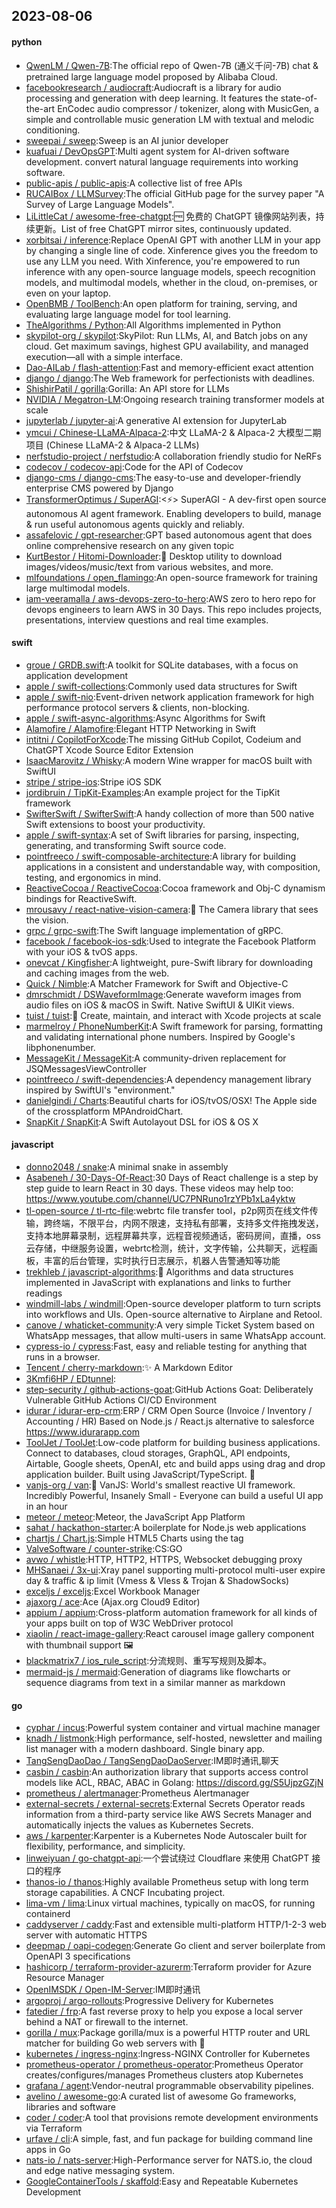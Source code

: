 ## 2023-08-06

#### python
* [QwenLM / Qwen-7B](https://github.com/QwenLM/Qwen-7B):The official repo of Qwen-7B (通义千问-7B) chat & pretrained large language model proposed by Alibaba Cloud.
* [facebookresearch / audiocraft](https://github.com/facebookresearch/audiocraft):Audiocraft is a library for audio processing and generation with deep learning. It features the state-of-the-art EnCodec audio compressor / tokenizer, along with MusicGen, a simple and controllable music generation LM with textual and melodic conditioning.
* [sweepai / sweep](https://github.com/sweepai/sweep):Sweep is an AI junior developer
* [kuafuai / DevOpsGPT](https://github.com/kuafuai/DevOpsGPT):Multi agent system for AI-driven software development. convert natural language requirements into working software.
* [public-apis / public-apis](https://github.com/public-apis/public-apis):A collective list of free APIs
* [RUCAIBox / LLMSurvey](https://github.com/RUCAIBox/LLMSurvey):The official GitHub page for the survey paper "A Survey of Large Language Models".
* [LiLittleCat / awesome-free-chatgpt](https://github.com/LiLittleCat/awesome-free-chatgpt):🆓
免费的 ChatGPT 镜像网站列表，持续更新。List of free ChatGPT mirror sites, continuously updated.
* [xorbitsai / inference](https://github.com/xorbitsai/inference):Replace OpenAI GPT with another LLM in your app by changing a single line of code. Xinference gives you the freedom to use any LLM you need. With Xinference, you're empowered to run inference with any open-source language models, speech recognition models, and multimodal models, whether in the cloud, on-premises, or even on your laptop.
* [OpenBMB / ToolBench](https://github.com/OpenBMB/ToolBench):An open platform for training, serving, and evaluating large language model for tool learning.
* [TheAlgorithms / Python](https://github.com/TheAlgorithms/Python):All Algorithms implemented in Python
* [skypilot-org / skypilot](https://github.com/skypilot-org/skypilot):SkyPilot: Run LLMs, AI, and Batch jobs on any cloud. Get maximum savings, highest GPU availability, and managed execution—all with a simple interface.
* [Dao-AILab / flash-attention](https://github.com/Dao-AILab/flash-attention):Fast and memory-efficient exact attention
* [django / django](https://github.com/django/django):The Web framework for perfectionists with deadlines.
* [ShishirPatil / gorilla](https://github.com/ShishirPatil/gorilla):Gorilla: An API store for LLMs
* [NVIDIA / Megatron-LM](https://github.com/NVIDIA/Megatron-LM):Ongoing research training transformer models at scale
* [jupyterlab / jupyter-ai](https://github.com/jupyterlab/jupyter-ai):A generative AI extension for JupyterLab
* [ymcui / Chinese-LLaMA-Alpaca-2](https://github.com/ymcui/Chinese-LLaMA-Alpaca-2):中文 LLaMA-2 & Alpaca-2 大模型二期项目 (Chinese LLaMA-2 & Alpaca-2 LLMs)
* [nerfstudio-project / nerfstudio](https://github.com/nerfstudio-project/nerfstudio):A collaboration friendly studio for NeRFs
* [codecov / codecov-api](https://github.com/codecov/codecov-api):Code for the API of Codecov
* [django-cms / django-cms](https://github.com/django-cms/django-cms):The easy-to-use and developer-friendly enterprise CMS powered by Django
* [TransformerOptimus / SuperAGI](https://github.com/TransformerOptimus/SuperAGI):<⚡️> SuperAGI - A dev-first open source autonomous AI agent framework. Enabling developers to build, manage & run useful autonomous agents quickly and reliably.
* [assafelovic / gpt-researcher](https://github.com/assafelovic/gpt-researcher):GPT based autonomous agent that does online comprehensive research on any given topic
* [KurtBestor / Hitomi-Downloader](https://github.com/KurtBestor/Hitomi-Downloader):🍰
Desktop utility to download images/videos/music/text from various websites, and more.
* [mlfoundations / open_flamingo](https://github.com/mlfoundations/open_flamingo):An open-source framework for training large multimodal models.
* [iam-veeramalla / aws-devops-zero-to-hero](https://github.com/iam-veeramalla/aws-devops-zero-to-hero):AWS zero to hero repo for devops engineers to learn AWS in 30 Days. This repo includes projects, presentations, interview questions and real time examples.

#### swift
* [groue / GRDB.swift](https://github.com/groue/GRDB.swift):A toolkit for SQLite databases, with a focus on application development
* [apple / swift-collections](https://github.com/apple/swift-collections):Commonly used data structures for Swift
* [apple / swift-nio](https://github.com/apple/swift-nio):Event-driven network application framework for high performance protocol servers & clients, non-blocking.
* [apple / swift-async-algorithms](https://github.com/apple/swift-async-algorithms):Async Algorithms for Swift
* [Alamofire / Alamofire](https://github.com/Alamofire/Alamofire):Elegant HTTP Networking in Swift
* [intitni / CopilotForXcode](https://github.com/intitni/CopilotForXcode):The missing GitHub Copilot, Codeium and ChatGPT Xcode Source Editor Extension
* [IsaacMarovitz / Whisky](https://github.com/IsaacMarovitz/Whisky):A modern Wine wrapper for macOS built with SwiftUI
* [stripe / stripe-ios](https://github.com/stripe/stripe-ios):Stripe iOS SDK
* [jordibruin / TipKit-Examples](https://github.com/jordibruin/TipKit-Examples):An example project for the TipKit framework
* [SwifterSwift / SwifterSwift](https://github.com/SwifterSwift/SwifterSwift):A handy collection of more than 500 native Swift extensions to boost your productivity.
* [apple / swift-syntax](https://github.com/apple/swift-syntax):A set of Swift libraries for parsing, inspecting, generating, and transforming Swift source code.
* [pointfreeco / swift-composable-architecture](https://github.com/pointfreeco/swift-composable-architecture):A library for building applications in a consistent and understandable way, with composition, testing, and ergonomics in mind.
* [ReactiveCocoa / ReactiveCocoa](https://github.com/ReactiveCocoa/ReactiveCocoa):Cocoa framework and Obj-C dynamism bindings for ReactiveSwift.
* [mrousavy / react-native-vision-camera](https://github.com/mrousavy/react-native-vision-camera):📸
The Camera library that sees the vision.
* [grpc / grpc-swift](https://github.com/grpc/grpc-swift):The Swift language implementation of gRPC.
* [facebook / facebook-ios-sdk](https://github.com/facebook/facebook-ios-sdk):Used to integrate the Facebook Platform with your iOS & tvOS apps.
* [onevcat / Kingfisher](https://github.com/onevcat/Kingfisher):A lightweight, pure-Swift library for downloading and caching images from the web.
* [Quick / Nimble](https://github.com/Quick/Nimble):A Matcher Framework for Swift and Objective-C
* [dmrschmidt / DSWaveformImage](https://github.com/dmrschmidt/DSWaveformImage):Generate waveform images from audio files on iOS & macOS in Swift. Native SwiftUI & UIKit views.
* [tuist / tuist](https://github.com/tuist/tuist):🚀
Create, maintain, and interact with Xcode projects at scale
* [marmelroy / PhoneNumberKit](https://github.com/marmelroy/PhoneNumberKit):A Swift framework for parsing, formatting and validating international phone numbers. Inspired by Google's libphonenumber.
* [MessageKit / MessageKit](https://github.com/MessageKit/MessageKit):A community-driven replacement for JSQMessagesViewController
* [pointfreeco / swift-dependencies](https://github.com/pointfreeco/swift-dependencies):A dependency management library inspired by SwiftUI's "environment."
* [danielgindi / Charts](https://github.com/danielgindi/Charts):Beautiful charts for iOS/tvOS/OSX! The Apple side of the crossplatform MPAndroidChart.
* [SnapKit / SnapKit](https://github.com/SnapKit/SnapKit):A Swift Autolayout DSL for iOS & OS X

#### javascript
* [donno2048 / snake](https://github.com/donno2048/snake):A minimal snake in assembly
* [Asabeneh / 30-Days-Of-React](https://github.com/Asabeneh/30-Days-Of-React):30 Days of React challenge is a step by step guide to learn React in 30 days. These videos may help too: https://www.youtube.com/channel/UC7PNRuno1rzYPb1xLa4yktw
* [tl-open-source / tl-rtc-file](https://github.com/tl-open-source/tl-rtc-file):webrtc file transfer tool，p2p网页在线文件传输，跨终端，不限平台，内网不限速，支持私有部署，支持多文件拖拽发送，支持本地屏幕录制，远程屏幕共享，远程音视频通话，密码房间，直播，oss云存储，中继服务设置，webrtc检测，统计，文字传输，公共聊天，远程画板，丰富的后台管理，实时执行日志展示，机器人告警通知等功能
* [trekhleb / javascript-algorithms](https://github.com/trekhleb/javascript-algorithms):📝
Algorithms and data structures implemented in JavaScript with explanations and links to further readings
* [windmill-labs / windmill](https://github.com/windmill-labs/windmill):Open-source developer platform to turn scripts into workflows and UIs. Open-source alternative to Airplane and Retool.
* [canove / whaticket-community](https://github.com/canove/whaticket-community):A very simple Ticket System based on WhatsApp messages, that allow multi-users in same WhatsApp account.
* [cypress-io / cypress](https://github.com/cypress-io/cypress):Fast, easy and reliable testing for anything that runs in a browser.
* [Tencent / cherry-markdown](https://github.com/Tencent/cherry-markdown):✨
A Markdown Editor
* [3Kmfi6HP / EDtunnel](https://github.com/3Kmfi6HP/EDtunnel):
* [step-security / github-actions-goat](https://github.com/step-security/github-actions-goat):GitHub Actions Goat: Deliberately Vulnerable GitHub Actions CI/CD Environment
* [idurar / idurar-erp-crm](https://github.com/idurar/idurar-erp-crm):ERP / CRM Open Source (Invoice / Inventory / Accounting / HR) Based on Node.js / React.js alternative to salesforce https://www.idurarapp.com
* [ToolJet / ToolJet](https://github.com/ToolJet/ToolJet):Low-code platform for building business applications. Connect to databases, cloud storages, GraphQL, API endpoints, Airtable, Google sheets, OpenAI, etc and build apps using drag and drop application builder. Built using JavaScript/TypeScript.
🚀
* [vanjs-org / van](https://github.com/vanjs-org/van):🍦
VanJS: World's smallest reactive UI framework. Incredibly Powerful, Insanely Small - Everyone can build a useful UI app in an hour
* [meteor / meteor](https://github.com/meteor/meteor):Meteor, the JavaScript App Platform
* [sahat / hackathon-starter](https://github.com/sahat/hackathon-starter):A boilerplate for Node.js web applications
* [chartjs / Chart.js](https://github.com/chartjs/Chart.js):Simple HTML5 Charts using the <canvas> tag
* [ValveSoftware / counter-strike](https://github.com/ValveSoftware/counter-strike):CS:GO
* [avwo / whistle](https://github.com/avwo/whistle):HTTP, HTTP2, HTTPS, Websocket debugging proxy
* [MHSanaei / 3x-ui](https://github.com/MHSanaei/3x-ui):Xray panel supporting multi-protocol multi-user expire day & traffic & ip limit (Vmess & Vless & Trojan & ShadowSocks)
* [exceljs / exceljs](https://github.com/exceljs/exceljs):Excel Workbook Manager
* [ajaxorg / ace](https://github.com/ajaxorg/ace):Ace (Ajax.org Cloud9 Editor)
* [appium / appium](https://github.com/appium/appium):Cross-platform automation framework for all kinds of your apps built on top of W3C WebDriver protocol
* [xiaolin / react-image-gallery](https://github.com/xiaolin/react-image-gallery):React carousel image gallery component with thumbnail support
🖼
* [blackmatrix7 / ios_rule_script](https://github.com/blackmatrix7/ios_rule_script):分流规则、重写写规则及脚本。
* [mermaid-js / mermaid](https://github.com/mermaid-js/mermaid):Generation of diagrams like flowcharts or sequence diagrams from text in a similar manner as markdown

#### go
* [cyphar / incus](https://github.com/cyphar/incus):Powerful system container and virtual machine manager
* [knadh / listmonk](https://github.com/knadh/listmonk):High performance, self-hosted, newsletter and mailing list manager with a modern dashboard. Single binary app.
* [TangSengDaoDao / TangSengDaoDaoServer](https://github.com/TangSengDaoDao/TangSengDaoDaoServer):IM即时通讯,聊天
* [casbin / casbin](https://github.com/casbin/casbin):An authorization library that supports access control models like ACL, RBAC, ABAC in Golang: https://discord.gg/S5UjpzGZjN
* [prometheus / alertmanager](https://github.com/prometheus/alertmanager):Prometheus Alertmanager
* [external-secrets / external-secrets](https://github.com/external-secrets/external-secrets):External Secrets Operator reads information from a third-party service like AWS Secrets Manager and automatically injects the values as Kubernetes Secrets.
* [aws / karpenter](https://github.com/aws/karpenter):Karpenter is a Kubernetes Node Autoscaler built for flexibility, performance, and simplicity.
* [linweiyuan / go-chatgpt-api](https://github.com/linweiyuan/go-chatgpt-api):一个尝试绕过 Cloudflare 来使用 ChatGPT 接口的程序
* [thanos-io / thanos](https://github.com/thanos-io/thanos):Highly available Prometheus setup with long term storage capabilities. A CNCF Incubating project.
* [lima-vm / lima](https://github.com/lima-vm/lima):Linux virtual machines, typically on macOS, for running containerd
* [caddyserver / caddy](https://github.com/caddyserver/caddy):Fast and extensible multi-platform HTTP/1-2-3 web server with automatic HTTPS
* [deepmap / oapi-codegen](https://github.com/deepmap/oapi-codegen):Generate Go client and server boilerplate from OpenAPI 3 specifications
* [hashicorp / terraform-provider-azurerm](https://github.com/hashicorp/terraform-provider-azurerm):Terraform provider for Azure Resource Manager
* [OpenIMSDK / Open-IM-Server](https://github.com/OpenIMSDK/Open-IM-Server):IM即时通讯
* [argoproj / argo-rollouts](https://github.com/argoproj/argo-rollouts):Progressive Delivery for Kubernetes
* [fatedier / frp](https://github.com/fatedier/frp):A fast reverse proxy to help you expose a local server behind a NAT or firewall to the internet.
* [gorilla / mux](https://github.com/gorilla/mux):Package gorilla/mux is a powerful HTTP router and URL matcher for building Go web servers with
🦍
* [kubernetes / ingress-nginx](https://github.com/kubernetes/ingress-nginx):Ingress-NGINX Controller for Kubernetes
* [prometheus-operator / prometheus-operator](https://github.com/prometheus-operator/prometheus-operator):Prometheus Operator creates/configures/manages Prometheus clusters atop Kubernetes
* [grafana / agent](https://github.com/grafana/agent):Vendor-neutral programmable observability pipelines.
* [avelino / awesome-go](https://github.com/avelino/awesome-go):A curated list of awesome Go frameworks, libraries and software
* [coder / coder](https://github.com/coder/coder):A tool that provisions remote development environments via Terraform
* [urfave / cli](https://github.com/urfave/cli):A simple, fast, and fun package for building command line apps in Go
* [nats-io / nats-server](https://github.com/nats-io/nats-server):High-Performance server for NATS.io, the cloud and edge native messaging system.
* [GoogleContainerTools / skaffold](https://github.com/GoogleContainerTools/skaffold):Easy and Repeatable Kubernetes Development

